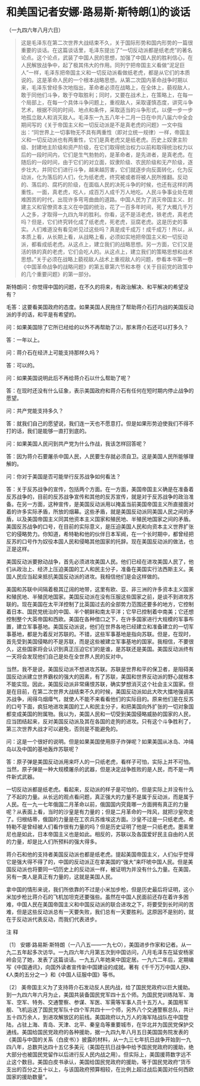 #  和美国记者安娜·路易斯·斯特朗⑴的谈话  
（一九四六年八月六日）

>
> 这是毛泽东在第二次世界大战结束不久，关于国际形势和国内形势的一篇很重要的谈话。在这篇谈话里，毛泽东提出了“一切反动派都是纸老虎”的著名论点。这个论点，武装了中国人民的思想，加强了中国人民的胜利信心，在人民解放战争中，起了极其伟大的作用。同列宁把帝国主义看做“泥足巨人”一样，毛泽东把帝国主义和一切反动派看做纸老虎，都是从它们的本质说的。这是革命人民的一个根本战略思想。从第二次国内革命战争时期以来，毛泽东曾经多次地指出，革命者必须在战略上，在全体上，藐视敌人，敢于同他们斗争，敢于夺取胜利；同时，又要在战术上，在策略上，在每一个局部上，在每一个具体斗争问题上，重视敌人，采取谨慎态度，讲究斗争艺术，根据不同的时间、地点和条件，采取适当的斗争形式，以便一步一步地孤立敌人和消灭敌人。毛泽东一九五八年十二月一日在中共八届六中全会期间写的《关于帝国主义和一切反动派是不是真老虎的问题》一文中指出：“同世界上一切事物无不具有两重性（即对立统一规律）一样，帝国主义和一切反动派也有两重性，它们是真老虎又是纸老虎。历史上奴隶主阶级、封建地主阶级和资产阶级，在它们取得统治权力以前和取得统治权力以后的一段时间内，它们是生气勃勃的，是革命者，是先进者，是真老虎。在随后的一段时间，由于它们的对立面，奴隶阶级、农民阶级和无产阶级，逐步壮大，并同它们进行斗争，越来越厉害，它们就逐步向反面转化，化为反动派，化为落后的人们，化为纸老虎，终究被或者将被人民所推翻。反动的、落后的、腐朽的阶级，在面临人民的决死斗争的时候，也还有这样的两重性。一面，真老虎，吃人，成百万人成千万人地吃。人民斗争事业处在艰难困苦的时代，出现许多弯弯曲曲的道路。中国人民为了消灭帝国主义、封建主义和官僚资本主义在中国的统治，花了一百多年时间，死了大概几千万人之多，才取得一九四九年的胜利。你看，这不是活老虎，铁老虎，真老虎吗？但是，它们终究转化成了纸老虎，死老虎，豆腐老虎。这是历史的事实。人们难道没有看见听见过这些吗？真是成千成万！成千成万！所以，从本质上看，从长期上看，从战略上看，必须如实地把帝国主义和一切反动派，都看成纸老虎。从这点上，建立我们的战略思想。另一方面，它们又是活的铁的真的老虎，它们会吃人的。从这点上，建立我们的策略思想和战术思想。”关于必须在战略上藐视敌人战术上重视敌人的问题，参看本书第一卷《中国革命战争的战略问题》的第五章第六节和本卷《关于目前党的政策中的几个重要问题》的第一部分。

斯特朗问：你觉得中国的问题，在不久的将来，有政治解决、和平解决的希望没有？

毛答：这要看美国政府的态度。如果美国人民拖住了帮助蒋介石打内战的美国反动派的手的话，和平是有希望的。

问：如果美国除了它所已经给的以外不再帮助了⑵，那末蒋介石还可以打多久？

答：一年以上。

问：蒋介石在经济上可能支持那样久吗？

答：可以的。

问：如果美国说明此后不再给蒋介石以什么帮助了呢？

答：在现时还没有什么征象，表示美国政府和蒋介石有任何在短时期内停止战争的愿望。

问：共产党能支持多久？

答：就我们自己的愿望说，我们连一天也不愿意打。但是如果形势迫使我们不得不打的话，我们是能够一直打到底的。

问：如果美国人民问到共产党为什么作战，我该怎样回答呢？

答：因为蒋介石要屠杀中国人民，人民要生存就必须自卫。这是美国人民所能够理解的。

问：你对于美国是否可能举行反苏战争如何看法？

答：关于反苏战争的宣传，包括两个方面。在一方面，美国帝国主义确是在准备着反苏战争的，目前的反苏战争宣传和其他的反苏宣传，就是对于反苏战争的政治准备。在另一方面，这种宣传，是美国反动派用以掩盖当前美国帝国主义所直接面对着的许多实际矛盾，所放的烟幕。这些矛盾，就是美国反动派同美国人民之间的矛盾，以及美国帝国主义同其他资本主义国家和殖民地、半殖民地国家之间的矛盾。美国反苏战争的口号，在目前的实际意义，是压迫美国人民和向资本主义世界扩张它的侵略势力。你知道，希特勒和他的伙伴日本军阀，在一个长时期中，都曾经把反苏的口号作为奴役本国人民和侵略其他国家的托辞。现在美国反动派的做法，也正是这样。

美国反动派要掀动战争，首先必须进攻美国人民。他们已经在进攻美国人民了，他们从政治上、经济上压迫美国的工人和民主分子，准备在美国实行法西斯主义。美国人民应当起来抵抗美国反动派的进攻。我相信他们是会这样做的。

美国和苏联中间隔着极其辽阔的地带，这里有欧、亚、非三洲的许多资本主义国家和殖民地、半殖民地国家。美国反动派在没有压服这些国家之前，是谈不到进攻苏联的。现在美国在太平洋控制了比英国过去的全部势力范围还要多的地方，它控制着日本、国民党统治的中国、半个朝鲜和南太平洋；它早已控制着中南美；它还想控制整个大英帝国和西欧。美国在各种借口之下，在许多国家进行大规模的军事布置，建立军事基地。美国反动派说，他们在世界各地已经建立和准备建立的一切军事基地，都是为着反对苏联的。不错，这些军事基地是指向苏联。但是，在现时，首先受到美国侵略的不是苏联，而是这些被建立军事基地的国家。我相信，不要很久，这些国家将会认识到真正压迫它们的是谁，是苏联还是美国。美国反动派终有一天将会发现他们自己是处在全世界人民的反对中。

当然，我不是说，美国反动派不想进攻苏联。苏联是世界和平的保卫者，是阻碍美国反动派建立世界霸权的强大的因素，有了苏联，美国和世界反动派的野心就根本不能实现。因此，美国反动派非常痛恨苏联，确实梦想消灭这个社会主义国家。但是在目前，在第二次世界大战结束不久的时候，美国反动派如此大吹大擂地强调美苏战争，闹得乌烟瘴气，就使人不能不来看看他们的实际目的。原来他们是在反苏的口号下面，疯狂地进攻美国的工人和民主分子，和把美国向外扩张的一切对象国都变成美国的附属物。我以为，美国人民和一切受到美国侵略威胁的国家的人民，应当团结起来，反对美国反动派及其在各国的走狗的进攻。只有这个斗争胜利了，第三次世界大战才可以避免，否则是不能避免的。

问：这是一个很好的说明。但是如果美国使用原子炸弹呢？如果美国从冰岛、冲绳岛以及中国的基地轰炸苏联呢？

答：原子弹是美国反动派用来吓人的一只纸老虎，看样子可怕，实际上并不可怕。当然，原子弹是一种大规模屠杀的武器，但是决定战争胜败的是人民，而不是一两件新式武器。

一切反动派都是纸老虎。看起来，反动派的样子是可怕的，但是实际上并没有什么了不起的力量。从长远的观点看问题，真正强大的力量不是属于反动派，而是属于人民。在一九一七年俄国二月革命以前，俄国国内究竟哪一方面拥有真正的力量呢？从表面上看，当时的沙皇是有力量的；但是二月革命的一阵风，就把沙皇吹走了。归根结蒂，俄国的力量是在工农兵苏维埃这方面。沙皇不过是一只纸老虎。希特勒不是曾经被人们看作很有力量的吗？但是历史证明了他是一只纸老虎。墨索里尼也是如此，日本帝国主义也是如此。相反的，苏联以及各国爱好民主自由的人民的力量，却是比人们所预料的强大得多。

蒋介石和他的支持者美国反动派也都是纸老虎。提起美国帝国主义，人们似乎觉得它是强大得不得了的，中国的反动派正在拿美国的“强大”来吓唬中国人民。但是美国反动派也将要同一切历史上的反动派一样，被证明为并没有什么力量。在美国，另有一类人是真正有力量的，这就是美国人民。

拿中国的情形来说，我们所依靠的不过是小米加步枪，但是历史最后将证明，这小米加步枪比蒋介石的飞机加坦克还要强些。虽然在中国人民面前还存在着许多困难，中国人民在美国帝国主义和中国反动派的联合进攻之下，将要受到长时间的苦难，但是这些反动派总有一天要失败，我们总有一天要胜利。这原因不是别的，就在于反动派代表反动，而我们代表进步。

注 释

〔1〕
安娜·路易斯·斯特朗（一八八五——一九七O），美国进步作家和记者。从一九二五年起多次访华。一九四六年六月第五次到中国访问，八月毛泽东在延安杨家岭会见了她，发表了这篇谈话。一九五八年她来中国定居。一九六二年后，定期编写《中国通讯》，向国外读者宣传新中国建设的成就。著有《千千万万中国人民》、《人类的五分之一》和《中国人征服中国》等书。

〔2〕
美帝国主义为了支持蒋介石发动反人民内战，给了国民党政府以巨大援助。到一九四六年六月为止，美国共装备国民党军四十五个师。为国民党训练陆军、海军、空军、特务、交通警察、参谋、军医、军需等军事人员十五万人。美国用军舰、飞机运送了国民党军队十四个军共四十一个师，另外八个交通警察总队，共计五十四万余人，到进攻解放区的前线。美国政府以九万人的海军陆战队在中国登陆，占驻上海、青岛、天津、北平、秦皇岛等重要城市，在华北并为国民党保护交通线。美国给国民党政府的各种援助，据一九四九年八月五日美国国务院发表的《美国与中国的关系（白皮书）》披露的材料，从一九三七年抗日战争开始到一九四八年，总数共达四十五亿多美元（美国在抗日战争中给予国民党政府的援助，绝大部分也被国民党留作以后进行反人民内战之用）。但实际上，美国援蒋数字远不止这个数目。美国白皮书承认，美国给国民党政府的援助，等于国民党政府“货币支出的百分之五十以上，与该国政府预算相较，在比例上超过战后美国对任何西欧国家的援助数量”。

  

